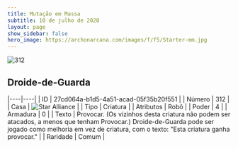 ```yaml
---
title: Mutação em Massa
subtitle: 10 de julho de 2020
layout: page
show_sidebar: false
hero_image: https://archonarcana.com/images/f/f5/Starter-mm.jpg
---
```


![312](https://cdn.keyforgegame.com/media/card_front/pt/479_312_JV8795G9XJVC_pt.png)

## Droide-de-Guarda

|----|----|
| ID | 27cd064a-b1d5-4a51-acad-05f35b20f551 |
| Número | 312 |
| Casa | ![Star Alliance](https://archonarcana.com/images/thumb/7/7d/Star_Alliance.png/22px-Star_Alliance.png "Aliança Estelar") |
| Tipo | Criatura |
| Atributos | Robô |
| Poder | 4 |
| Armadura | 0 |
| Texto | Provocar. (Os vizinhos desta criatura não podem ser atacados, a menos que tenham Provocar.) Droide-de-Guarda pode ser jogado como melhoria em vez de criatura, com  o texto: "Esta criatura ganha provocar." |
| Raridade | Comum |
